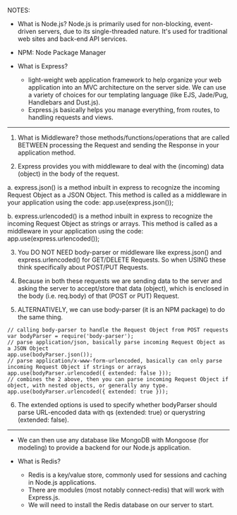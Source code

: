 NOTES:

- What is Node.js?
  Node.js is primarily used for non-blocking, event-driven servers, due to its single-threaded nature. It's used for traditional web sites and back-end API services.

- NPM: Node Package Manager

- What is Express?
    - light-weight web application framework to help organize your web application into an MVC architecture on the server side. We can use a variety of choices for our templating language (like EJS, Jade/Pug, Handlebars and Dust.js).
    - Express.js basically helps you manage everything, from routes, to handling requests and views.

--------------------------------------------------------------------------------------
1. What is Middleware?
  those methods/functions/operations that are called BETWEEN processing the Request and sending the Response in your application method.

2. Express provides you with middleware to deal with the (incoming) data (object) in the body of the request.

  a. express.json() is a method inbuilt in express to recognize the incoming Request Object as a JSON Object. This method is called as a middleware in your application using the code: app.use(express.json());

  b. express.urlencoded() is a method inbuilt in express to recognize the incoming Request Object as strings or arrays. This method is called as a middleware in your application using the code: app.use(express.urlencoded());

3. You DO NOT NEED body-parser or middleware like express.json() and express.urlencoded() for GET/DELETE Requests. So when USING these think specifically about POST/PUT Requests.

4. Because in both these requests we are sending data to the server and asking the server to accept/store that data (object), which is enclosed in the body (i.e. req.body) of that (POST or PUT) Request.

5. ALTERNATIVELY, we can use body-parser (it is an NPM package) to do the same thing.

```
// calling body-parser to handle the Request Object from POST requests
var bodyParser = require('body-parser');
// parse application/json, basically parse incoming Request Object as a JSON Object
app.use(bodyParser.json());
// parse application/x-www-form-urlencoded, basically can only parse incoming Request Object if strings or arrays
app.use(bodyParser.urlencoded({ extended: false }));
// combines the 2 above, then you can parse incoming Request Object if object, with nested objects, or generally any type.
app.use(bodyParser.urlencoded({ extended: true }));
```

6. The extended options is used to specify whether bodyParser should parse URL-encoded data with qs (extended: true) or querystring (extended: false).

--------------------------------------------------------------------------------------

- We can then use any database like MongoDB with Mongoose (for modeling) to provide a backend for our Node.js application.

- What is Redis?
    - Redis is a key/value store, commonly used for sessions and caching in Node.js applications.
    - There are modules (most notably connect-redis) that will work with Express.js.
    - We will need to install the Redis database on our server to start.
